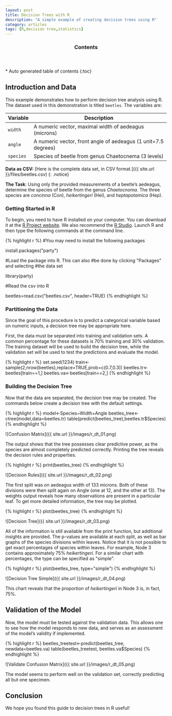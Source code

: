 ```yaml
---
layout: post
title: Decision Trees with R
description: "A simple example of creating decision trees using R"
category: articles
tags: [R,decision tree,statistics]
---
```


<section id="table-of-contents" class="toc">
  <header>
    <h3>Contents</h3>
  </header>
<div id="drawer" markdown="1">
*  Auto generated table of contents
{:toc}
</div>
</section><!-- /#table-of-contents -->

## Introduction and Data

This example demonstrates how to perform decision tree analysis using R.  The dataset used in this demonstration is titled `beetles`. The variables are:

| **Variable** | **Description** |
| ------------ | --------------- |
| `width` | A numeric vector, maximal width of aedeagus (microns) |
| `angle` | A numeric vector, front angle of aedeagus (1 unit=7.5 degrees) |
| `species` | Species of beetle from genus Chaetocnema (3 levels) |



**Data as CSV:** [Here is the complete data set, in CSV format.]({{ site.url }}/files/beetles.csv)
{: .notice}


**The Task**: Using only the provided measurements of a beetle’s aedeagus, determine the species of beetle from the genus *Chaetocnoma*.  The three species are *concinna* (Con), *heikertingeri* (Hei), and *heptapotamica* (Hep).

### Getting Started in R

To begin, you need to have R installed on your computer. You can download it at the [R Project website](http://www.r-project.org/). We also recommend the [R Studio](http://www.rstudio.com/). Launch R and then type the following commands at the command line.

{% highlight r %}
#You may need to install the following packages

install.packages("party")

#Load the package into R.  This can also
#be done by clicking "Packages" and selecting
#the data set

library(party)

#Read the csv into R

beetles=read.csv("beetles.csv", header=TRUE)
{% endhighlight %}

### Partitioning the Data

Since the goal of this procedure is to predict a categorical variable based on numeric inputs, a decision tree may be appropriate here.  

First, the data must be separated into training and validation sets.  A common percentage for these datasets is 70% training and 30% validation.  The training dataset will be used to build the decision tree, while the validation set will be used to test the predictions and evaluate the model.

{% highlight r %}
set.seed(1234)
train<-sample(2,nrow(beetles),replace=TRUE,prob=c(0.7,0.3))
beetles.tr<-beetles[train==1,]
beetles.va<-beetles[train==2,]
{% endhighlight %}


### Building the Decision Tree

Now that the data are separated, the decision tree may be created.  The commands below create a decision tree with the default settings.

{% highlight r %}
model<-Species~Width+Angle
beetles_tree<-ctree(model,data=beetles.tr)
table(predict(beetles_tree),beetles.tr$Species)
{% endhighlight %}

![Confusion Matrix]({{ site.url }}/images/r_dt_01.png)

The output shows that the tree possesses clear predictive power, as the species are almost completely predicted correctly.  Printing the tree reveals the decision rules and properties.

{% highlight r %}
print(beetles_tree)
{% endhighlight %}

![Decision Rules]({{ site.url }}/images/r_dt_02.png)

The first split was on aedeagus width of 133 microns.  Both of these divisions were then split again on Angle (one at 12, and the other at 13).  The weights output reveals how many observations are present in a particular leaf.  To get more detailed information, the tree may be plotted.

{% highlight r %}
plot(beetles_tree)
{% endhighlight %}

![Decision Tree]({{ site.url }}/images/r_dt_03.png)

All of the information is still available from the print function, but additional insights are provided.  The p-values are available at each split, as well as bar graphs of the species divisions within leaves.  Notice that it is not possible to get exact percentages of species within leaves.  For example, Node 3 contains approximately 75% *heikertingeri*.  For a similar chart with percentages, the type can be specified as "simple".

{% highlight r %}
plot(beetles_tree, type="simple")
{% endhighlight %}

![Decision Tree Simple]({{ site.url }}/images/r_dt_04.png)

This chart reveals that the proportion of *heikertingeri* in Node 3 is, in fact, 75%.

## Validation of the Model

Now, the model must be tested against the validation data.  This allows one to see how the model responds to new data, and serves as an assessment of the model’s validity if implemented.

{% highlight r %}
beetles_treetest<-predict(beetles_tree, newdata=beetles.va)
table(beetles_treetest, beetles.va$Species)
{% endhighlight %}

![Validate Confusion Matrix]({{ site.url }}/images/r_dt_05.png)

The model seems to perform well on the validation set, correctly predicting all but one specimen. 

## Conclusion

We hope you found this guide to decision trees in R useful!